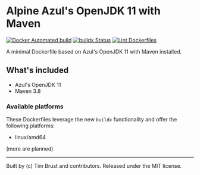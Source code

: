 # Alpine Azul's OpenJDK 11 with Maven

[![Docker Automated build](https://img.shields.io/docker/automated/timbru31/alpine-java-maven.svg)](https://hub.docker.com/r/timbru31/alpine-java-maven/)
[![buildx Status](https://github.com/timbru31/docker-alpine-java-maven/workflows/buildx/badge.svg)](https://github.com/timbru31/docker-alpine-java-maven/actions?query=workflow%3Abuildx)
[![Lint Dockerfiles](https://github.com/timbru31/docker-alpine-java-maven/workflows/Lint%20Dockerfiles/badge.svg)](https://github.com/timbru31/docker-alpine-java-maven/actions?query=workflow%3A%22Lint+Dockerfiles%22)

A minimal Dockerfile based on Azul's OpenJDK 11 with Maven installed.

## What's included

- Azul's OpenJDK 11
- Maven 3.8

### Available platforms

These Dockerfiles leverage the new `buildx` functionality and offer the following platforms:

- linux/amd64

(more are planned)

---

Built by (c) Tim Brust and contributors. Released under the MIT license.

